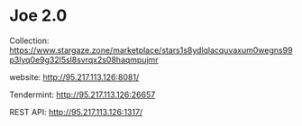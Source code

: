 # Joe 2.0

Collection: <https://www.stargaze.zone/marketplace/stars1s8ydlqlacquvaxum0wegns99p3lyq0e9g32l5sl8svrqx2s08haqmpujmr>

website: <http://95.217.113.126:8081/>

Tendermint: <http://95.217.113.126:26657>

REST API: <http://95.217.113.126:1317/>
